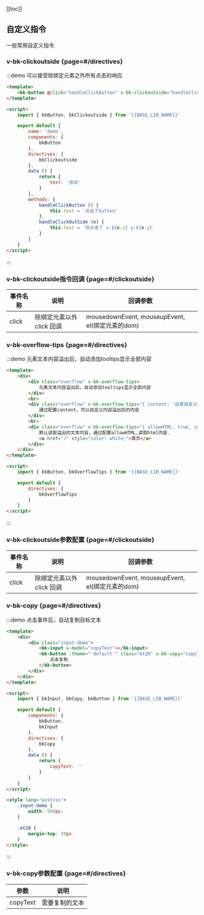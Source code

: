 <script>
    import Vue from 'vue'
    import { bkButton, bkClickoutside, bkOverflowTips, bkInput, bkCopy } from '@'

    export default {
        components: {
            bkButton,
            bkInput
        },
        directives: {
            bkClickoutside,
            bkOverflowTips,
            bkCopy
        },
        data () {
            return {
                text: '点击测试'
            }
        },
        methods: {
            handleClickButton () {
                this.text = '点击了button'
            },
            handleClickOutSide (e) {
                this.text = `你点击了 x:${e.x} y:${e.y}`
            }
        }
    }
</script>

<style>
    .overflow {
        width: 200px;
        overflow: hidden;
        text-overflow: ellipsis;
        white-space: nowrap;
    }

    .input-demo {
        width: 500px;
    }

    .mt10 {
        margin-top:20px
    }
</style>

[[toc]]

## 自定义指令

一些常用自定义指令

### v-bk-clickoutside {page=#/directives}

:::demo 可以接受除绑定元素之外所有点击的响应

```html
<template>
    <bk-button @click="handleClickButton" v-bk-clickoutside="handleClickOutSide">{{text}}</bk-button>
</template>

<script>
    import { bkButton, bkClickoutside } from '{{BASE_LIB_NAME}}'

    export default {
        name: 'demo',
        components: {
            bkButton
        },
        directives: {
            bkClickoutside
        },
        data () {
            return {
                text: '测试'
            }
        },
        methods: {
            handleClickButton () {
                this.text = '点击了button'
            },
            handleClickOutSide (e) {
                this.text = `你点击了 x:${e.x} y:${e.y}`
            }
        }
    }
</script>
```
:::

### v-bk-clickoutside指令回调 {page=#/clickoutside}
| 事件名称 | 说明 | 回调参数 |
|------|------|------|
| click | 除绑定元素以外 click 回调 | mousedownEvent, mouseupEvent, el(绑定元素的dom) |



### v-bk-overflow-tips {page=#/directives}

:::demo 元素文本内容溢出后，自动添加tooltips显示全部内容

```html
<template>
    <div>
        <div class="overflow" v-bk-overflow-tips>
            元素文本内容溢出后，自动添加tooltips显示全部内容
        </div>
        <br>
        <div class="overflow" v-bk-overflow-tips="{ content: '这是自定义的溢出后的提示语' }">
            通过配置content，可以自定义内容溢出后的内容
        </div>
        <br>
        <div class="overflow" v-bk-overflow-tips="{ allowHTML: true, interactive: true }">
            默认读取溢出的文本内容，通过配置allowHTML,读取html内容.
            <a href="/" style="color: white;">首页</a>
        </div>
    </div>
</template>

<script>
    import { bkButton, bkOverflowTips } from '{{BASE_LIB_NAME}}'

    export default {
        directives: {
            bkOverflowTips
        }
    }
</script>
```
:::

### v-bk-clickoutside参数配置 {page=#/clickoutside}
| 事件名称 | 说明 | 回调参数 |
|------|------|------|
| click | 除绑定元素以外 click 回调 | mousedownEvent, mouseupEvent, el(绑定元素的dom) |

### v-bk-copy {page=#/directives}

:::demo 点击事件后，自动复制目标文本

```html
<template>
    <div>
        <div class="input-demo">
            <bk-input v-model="copyText"></bk-input>
            <bk-button :theme="'default'" class="mt20" v-bk-copy="copyText">
                点击复制
            </bk-button>
        </div>
    </div>
</template>

<script>
    import { bkInput, bkCopy, bkButton } from '{{BASE_LIB_NAME}}'

    export default {
        components: {
            bkButton,
            bkInput
        },
        directives: {
            bkCopy
        },
        data () {
            return {
                copyText: ''
            }
        }
    }
</script>

<style lang="postcss">
    .input-demo {
        width: 500px;
    }

    .mt20 {
        margin-top: 20px
    }
</style>
```
:::
### v-bk-copy参数配置 {page=#/directives}
| 参数 | 说明 |
|------|------|
| copyText | 需要复制的文本 |